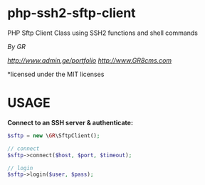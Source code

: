 # php-ssh2-sftp-client
PHP Sftp Client Class using SSH2 functions and shell commands

*By GR*

*http://www.admin.ge/portfolio*
*http://www.GR8cms.com*

*licensed under the MIT licenses

# USAGE

**Connect to an SSH server & authenticate:**

```php
$sftp = new \GR\SftpClient();

// connect
$sftp->connect($host, $port, $timeout);

// login
$sftp->login($user, $pass);
```